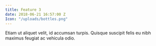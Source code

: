 ```yaml
---
title: Feature 3
date: 2018-06-21 16:57:00 Z
Icon: "/uploads/bottles.png"
---
```


Etiam ut aliquet velit, id accumsan turpis. Quisque suscipit felis eu nibh maximus feugiat ac vehicula odio.

